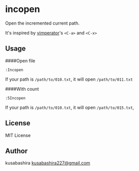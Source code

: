 incopen
=======

Open the incremented current path.

It's inspired by
[vimperator](https://addons.mozilla.org/ja/firefox/addon/vimperator/)'s
`<C-a>` and `<C-x>`

Usage
-----

####Open file

```
:Incopen
```

If your path is `/path/to/010.txt`,
it will open `/path/to/011.txt`


####With count

```
:5Incopen
```

If your path is `/path/to/010.txt`,
it will open `/path/to/015.txt`,

License
-------

MIT License

Author
------

kusabashira <kusabashira227@gmail.com>
